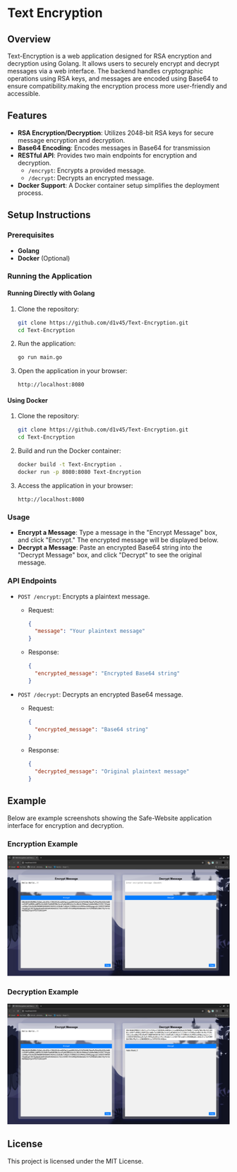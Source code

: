 # Text Encryption

## Overview

Text-Encryption is a web application designed for RSA encryption and decryption using Golang. It allows users to securely encrypt and decrypt messages via a web interface. The backend handles cryptographic operations using RSA keys, and messages are encoded using Base64 to ensure compatibility.making the encryption process more user-friendly and accessible.

## Features

- **RSA Encryption/Decryption**: Utilizes 2048-bit RSA keys for secure message encryption and decryption.
- **Base64 Encoding**: Encodes messages in Base64 for transmission
- **RESTful API**: Provides two main endpoints for encryption and decryption.
  - `/encrypt`: Encrypts a provided message.
  - `/decrypt`: Decrypts an encrypted message.
- **Docker Support**: A Docker container setup simplifies the deployment process.


## Setup Instructions

### Prerequisites

- **Golang**
- **Docker** (Optional)

### Running the Application

#### Running Directly with Golang

1. Clone the repository:
   ```bash
   git clone https://github.com/d1v45/Text-Encryption.git
   cd Text-Encryption
   ```

2. Run the application:
   ```bash
   go run main.go
   ```

3. Open the application in your browser:
   ```
   http://localhost:8080
   ```

#### Using Docker

1. Clone the repository:
   ```bash
   git clone https://github.com/d1v45/Text-Encryption.git
   cd Text-Encryption
   ```

2. Build and run the Docker container:
   ```bash
   docker build -t Text-Encryption .
   docker run -p 8080:8080 Text-Encryption
   ```

3. Access the application in your browser:
   ```
   http://localhost:8080
   ```

### Usage

- **Encrypt a Message**: Type a message in the "Encrypt Message" box, and click "Encrypt." The encrypted message will be displayed below.
- **Decrypt a Message**: Paste an encrypted Base64 string into the "Decrypt Message" box, and click "Decrypt" to see the original message.

### API Endpoints

- `POST /encrypt`: Encrypts a plaintext message.
  - Request:
    ```json
    {
      "message": "Your plaintext message"
    }
    ```
  - Response:
    ```json
    {
      "encrypted_message": "Encrypted Base64 string"
    }
    ```

- `POST /decrypt`: Decrypts an encrypted Base64 message.
  - Request:
    ```json
    {
      "encrypted_message": "Base64 string"
    }
    ```
  - Response:
    ```json
    {
      "decrypted_message": "Original plaintext message"
    }
    ```


## Example

Below are example screenshots showing the Safe-Website application interface for encryption and decryption.

### Encryption Example

![Encryption Example](./assets/example-encrypt.png)

### Decryption Example

![Decryption Example](./assets/example-decrypt.png)

## License

This project is licensed under the MIT License.
